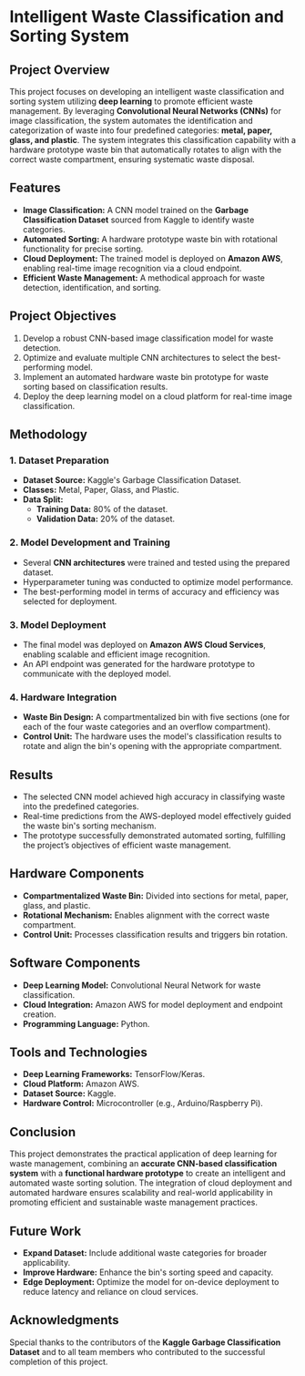 # Intelligent Waste Classification and Sorting System

## Project Overview
This project focuses on developing an intelligent waste classification and sorting system utilizing **deep learning** to promote efficient waste management. By leveraging **Convolutional Neural Networks (CNNs)** for image classification, the system automates the identification and categorization of waste into four predefined categories: **metal, paper, glass, and plastic**. The system integrates this classification capability with a hardware prototype waste bin that automatically rotates to align with the correct waste compartment, ensuring systematic waste disposal.

## Features
- **Image Classification:** A CNN model trained on the **Garbage Classification Dataset** sourced from Kaggle to identify waste categories.
- **Automated Sorting:** A hardware prototype waste bin with rotational functionality for precise sorting.
- **Cloud Deployment:** The trained model is deployed on **Amazon AWS**, enabling real-time image recognition via a cloud endpoint.
- **Efficient Waste Management:** A methodical approach for waste detection, identification, and sorting.

## Project Objectives
1. Develop a robust CNN-based image classification model for waste detection.
2. Optimize and evaluate multiple CNN architectures to select the best-performing model.
3. Implement an automated hardware waste bin prototype for waste sorting based on classification results.
4. Deploy the deep learning model on a cloud platform for real-time image classification.

## Methodology

### 1. Dataset Preparation
- **Dataset Source:** Kaggle's Garbage Classification Dataset.
- **Classes:** Metal, Paper, Glass, and Plastic.
- **Data Split:** 
  - **Training Data:** 80% of the dataset.
  - **Validation Data:** 20% of the dataset.

### 2. Model Development and Training
- Several **CNN architectures** were trained and tested using the prepared dataset.
- Hyperparameter tuning was conducted to optimize model performance.
- The best-performing model in terms of accuracy and efficiency was selected for deployment.

### 3. Model Deployment
- The final model was deployed on **Amazon AWS Cloud Services**, enabling scalable and efficient image recognition.
- An API endpoint was generated for the hardware prototype to communicate with the deployed model.

### 4. Hardware Integration
- **Waste Bin Design:** A compartmentalized bin with five sections (one for each of the four waste categories and an overflow compartment).
- **Control Unit:** The hardware uses the model's classification results to rotate and align the bin's opening with the appropriate compartment.

## Results
- The selected CNN model achieved high accuracy in classifying waste into the predefined categories.
- Real-time predictions from the AWS-deployed model effectively guided the waste bin's sorting mechanism.
- The prototype successfully demonstrated automated sorting, fulfilling the project’s objectives of efficient waste management.

## Hardware Components
- **Compartmentalized Waste Bin:** Divided into sections for metal, paper, glass, and plastic.
- **Rotational Mechanism:** Enables alignment with the correct waste compartment.
- **Control Unit:** Processes classification results and triggers bin rotation.

## Software Components
- **Deep Learning Model:** Convolutional Neural Network for waste classification.
- **Cloud Integration:** Amazon AWS for model deployment and endpoint creation.
- **Programming Language:** Python.

## Tools and Technologies
- **Deep Learning Frameworks:** TensorFlow/Keras.
- **Cloud Platform:** Amazon AWS.
- **Dataset Source:** Kaggle.
- **Hardware Control:** Microcontroller (e.g., Arduino/Raspberry Pi).

## Conclusion
This project demonstrates the practical application of deep learning for waste management, combining an **accurate CNN-based classification system** with a **functional hardware prototype** to create an intelligent and automated waste sorting solution. The integration of cloud deployment and automated hardware ensures scalability and real-world applicability in promoting efficient and sustainable waste management practices.

## Future Work
- **Expand Dataset:** Include additional waste categories for broader applicability.
- **Improve Hardware:** Enhance the bin's sorting speed and capacity.
- **Edge Deployment:** Optimize the model for on-device deployment to reduce latency and reliance on cloud services.

## Acknowledgments
Special thanks to the contributors of the **Kaggle Garbage Classification Dataset** and to all team members who contributed to the successful completion of this project.
